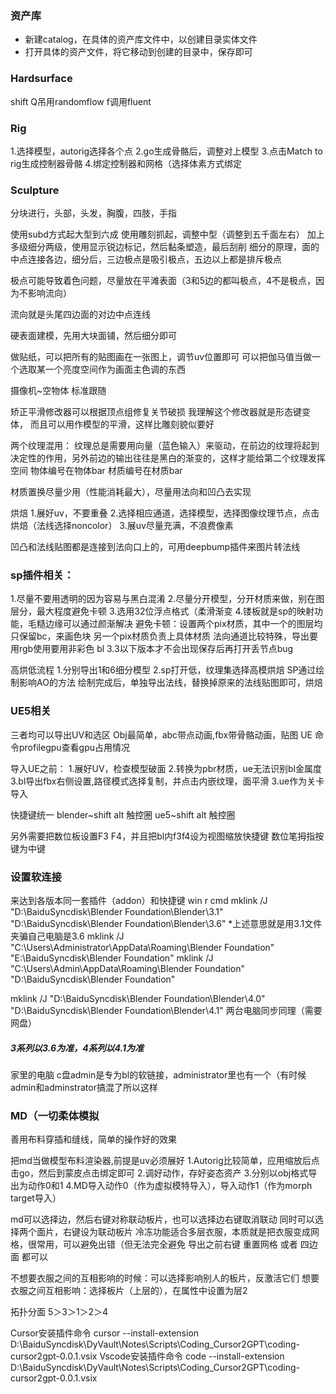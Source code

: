 ### 资产库
* 新建catalog，在具体的资产库文件中，以创建目录实体文件
* 打开具体的资产文件，将它移动到创建的目录中，保存即可
### Hardsurface
shift Q吊用randomflow
f调用fluent

### Rig
1.选择模型，autorig选择各个点
2.go生成骨骼后，调整对上模型
3.点击Match to rig生成控制器骨骼
4.绑定控制器和网格（选择体素方式绑定
### Sculpture
分块进行，头部，头发，胸腹，四肢，手指

使用subd方式起大型到六成
使用雕刻抓起，调整中型（调整到五千面左右）
加上多级细分两级，使用显示锐边标记，然后黏条塑造，最后刮削
细分的原理，面的中点连接各边，细分后，三边极点是吸引极点，五边以上都是排斥极点

极点可能导致着色问题，尽量放在平滩表面（3和5边的都叫极点，4不是极点，因为不影响流向）

流向就是头尾四边面的对边中点连线


硬表面建模，先用大块面铺，然后细分即可

做贴纸，可以把所有的贴图画在一张图上，调节uv位置即可
可以把伽马值当做一个选取某一个亮度空间作为画面主色调的东西

摄像机~空物体
标准跟随

矫正平滑修改器可以根据顶点组修复关节破损
我理解这个修改器就是形态键变体，
而且可以用作模型的平滑，这样比雕刻貌似要好

两个纹理混用：
纹理总是需要用向量（蓝色输入）来驱动，在前边的纹理将起到决定性的作用，另外前边的输出往往是黑白的渐变的，这样才能给第二个纹理发挥空间
物体编号在物体bar
材质编号在材质bar

材质置换尽量少用（性能消耗最大），尽量用法向和凹凸去实现

烘焙
1.展好uv，不要重叠
2.选择相应通道，选择模型，选择图像纹理节点，点击烘焙（法线选择noncolor）
3.展uv尽量充满，不浪费像素

凹凸和法线贴图都是连接到法向口上的，可用deepbump插件来图片转法线


### sp插件相关：
1.尽量不要用透明的因为容易与黑白混淆
2.尽量分开模型，分开材质来做，别在图层分，最大程度避免卡顿
3.选用32位浮点格式（柔滑渐变
4.镂板就是sp的映射功能，毛糙边缘可以通过颜渐解决
避免卡顿：设置两个pix材质，其中一个的图层均只保留bc，来画色块
另一个pix材质负责上具体材质
法向通道比较特殊，导出要用rgb使用要用非彩色
bl 3.3以下版本才不会出现保存后再打开丢节点bug

高烘低流程
1.分别导出1和6细分模型
2.sp打开低，纹理集选择高模烘焙
SP通过绘制影响AO的方法
绘制完成后，单独导出法线，替换掉原来的法线贴图即可，烘焙

### UE5相关
三者均可以导出UV和选区
Obj最简单，abc带点动画,fbx带骨骼动画，贴图
UE 命令profilegpu查看gpu占用情况

导入UE之前：
1.展好UV，检查模型破面
2.转换为pbr材质，ue无法识别bl金属度
3.bl导出fbx右侧设置,路径模式选择复制，并点击内嵌纹理，面平滑
3.ue作为关卡导入

快捷键统一
blender~shift alt 触控圈
ue5~shift alt 触控圈

另外需要把数位板设置F3 F4，并且把bl内f3f4设为视图缩放快捷键
数位笔拇指按键为中键

### 设置软连接
来达到各版本同一套插件（addon）和快捷键
win r cmd
mklink /J "D:\BaiduSyncdisk\Blender Foundation\Blender\3.1" "D:\BaiduSyncdisk\Blender Foundation\Blender\3.6"
*上述意思就是用3.1文件夹骗自己电脑是3.6
mklink /J "C:\Users\Administrator\AppData\Roaming\Blender Foundation" "E:\BaiduSyncdisk\Blender Foundation"
mklink /J "C:\Users\Admin\AppData\Roaming\Blender Foundation" "D:\BaiduSyncdisk\Blender Foundation"
 
mklink /J "D:\BaiduSyncdisk\Blender Foundation\Blender\4.0" "D:\BaiduSyncdisk\Blender Foundation\Blender\4.1"
两台电脑同步同理（需要网盘）
##### 3系列以3.6为准，4系列以4.1为准
家里的电脑 c盘admin是专为bl的软链接，administrator里也有一个（有时候admin和adminstrator搞混了所以这样


### MD（一切柔体模拟
善用布料穿插和缝线，简单的操作好的效果

把md当做模型布料渲染器,前提是uv必须展好
1.Autorig比较简单，应用缩放后点击go，然后到蒙皮点击绑定即可
2.调好动作，存好姿态资产
3.分别以obj格式导出为动作0和1
4.MD导入动作0（作为虚拟模特导入），导入动作1（作为morph target导入）

md可以选择边，然后右键对称联动板片，也可以选择边右键取消联动
同时可以选择两个面片，右键设为联动板片
冷冻功能适合多层衣服，本质就是把衣服变成网格，很常用，可以避免出错（但无法完全避免
导出之前右键 重置网格 或者 四边面 都可以

不想要衣服之间的互相影响的时候：可以选择影响别人的板片，反激活它们
想要衣服之间互相影响：选择板片（上层的），在属性中设置为层2

拓扑分面
5＞3＞1＞2＞4

Cursor安装插件命令
cursor --install-extension D:\BaiduSyncdisk\DyVault\Notes\Scripts\Coding_Cursor2GPT\coding-cursor2gpt-0.0.1.vsix
Vscode安装插件命令
code --install-extension D:\BaiduSyncdisk\DyVault\Notes\Scripts\Coding_Cursor2GPT\coding-cursor2gpt-0.0.1.vsix